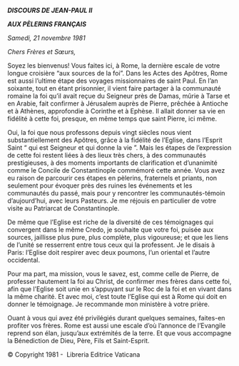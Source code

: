 ***DISCOURS DE JEAN-PAUL II***

***AUX PÈLERINS FRANÇAIS***

*Samedi, 21 novembre 1981*

*Chers Frères et Sœurs,*

Soyez les bienvenus! Vous faites ici, à Rome, la dernière escale de votre longue croisière “aux sources de la foi”. Dans les Actes des Apôtres, Rome est aussi l’ultime étape des voyages missionnaires de saint Paul. En l’an soixante, tout en étant prisonnier, il vient faire partager à la communauté romaine la foi qu’il avait reçue du Seigneur près de Damas, mûrie à Tarse et en Arabie, fait confirmer à Jérusalem auprès de Pierre, prêchée à Antioche et à Athènes, approfondie à Corinthe et à Ephèse. Il allait donner sa vie en fidélité à cette foi, presque, en même temps que saint Pierre, ici même.

Oui, la foi que nous professons depuis vingt siècles nous vient substantiellement des Apôtres, grâce à la fidélité de l’Eglise, dans l’Esprit Saint “ qui est Seigneur et qui donne la vie ”. Mais les étapes de l’expression de cette foi restent liées à des lieux très chers, à des communautés prestigieuses, à des moments importants de clarification et d’unanimité comme le Concile de Constantinople commémoré cette année. Vous avez eu raison de parcourir ces étapes en pèlerins, fraternels et priants, non seulement pour évoquer près des ruines les événements et les communautés du passé, mais pour y rencontrer les communautés-témoin d’aujourd’hui, avec leurs Pasteurs. Je me réjouis en particulier de votre visite au Patriarcat de Constantinople.

De même que l’Eglise est riche de la diversité de ces témoignages qui convergent dans le même Credo, je souhaite que votre foi, puisée aux sources, jaillisse plus pure, plus complète, plus vigoureuse; et que les liens de l’unité se resserrent entre tous ceux qui la professent. Je le disais à Paris: l’Eglise doit respirer avec deux poumons, l’un oriental et l’autre occidental.

Pour ma part, ma mission, vous le savez, est, comme celle de Pierre, de professer hautement la foi au Christ, de confirmer mes frères dans cette foi, afin que l’Eglise soit unie en s’appuyant sur le Roc de la foi et en vivant dans la même charité. Et avec moi, c’est toute l’Eglise qui est à Rome qui doit en donner le témoignage. Je recommande mon ministère à votre prière.

Ouant à vous qui avez été privilégiés durant quelques semaines, faites-en profiter vos frères. Rome est aussi une escale d’où l’annonce de l’Evangile reprend son élan, jusqu’aux extrémités de la terre. Et que vous accompagne la Bénediction de Dieu, Père, Fils et Saint-Esprit.

© Copyright 1981 -  Libreria Editrice Vaticana